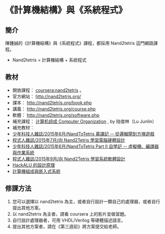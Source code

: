 # 《計算機結構》與《系統程式》

## 簡介

陳鍾誠的《計算機結構》與《系統程式》課程，都採用 Nand2tetris 這門網路課程。

* Nand2tetris = 計算機結構 + 系統程式

## 教材

* 開放課程： [coursera:nand2tetris](https://www.coursera.org/course/nand2tetris1) 。
 * 官方網站： <http://nand2tetris.org/>
 * 課本： <http://nand2tetris.org/book.php>
 * 講義： <http://nand2tetris.org/course.php>
 * 軟體： <http://nand2tetris.org/software.php>
* 補充課程： [计算机组成 Computer Organization](https://zh-tw.coursera.org/learn/jisuanji-zucheng) , by 陆俊林（Lu Junlin）
* 補充教材： 
 * [少年科技人雜誌/2015年6月/NandToTetris 慕課記 -- 從邏輯閘到方塊遊戲](http://programmermagazine.github.io/mag/ymag201506/home.html)
 * [程式人雜誌/2015年7月/向 Nand2Tetris 學習電腦硬體設計](http://programmermagazine.github.io/mag/pmag201507/home.html)
 * [少年科技人雜誌/2015年6月/NandToTetris Part II 自學記 -- 虛擬機、編譯器與作業系統](http://programmermagazine.github.io/mag/ymag201508/home.html)
 * [程式人雜誌/2015年9月/向 Nand2Tetris 學習系統軟體設計](http://programmermagazine.github.io/mag/pmag201509/home.html)
 * [HackALU 的設計原理](HackALU)
 * [計算機組成與嵌入式系統](https://tw.bid.yahoo.com/item/%E8%A8%88%E7%AE%97%E6%A9%9F%E7%B5%84%E6%88%90%E8%88%87%E5%B5%8C%E5%85%A5%E5%BC%8F%E7%B3%BB%E7%B5%B1-%E5%8E%9F%E6%9B%B8%E7%AC%AC6%E7%89%88-%E5%93%88%E9%A6%AC%E5%85%8B-2013-10-%E6%A9%9F-100050249284)

## 修課方法

1. 您可以選擇以 nand2tetris 為主，或者自行設計一顆自己的處理器，或者自行提出其他方案。
2. 以 nand2tetris 為主者，請看 coursera 上的影片並做習題。
3. 自行設計處理器者，可用 VHDL/Verilog 等硬體描述語言。
4. 提出其他方案者，請在《第三週前》將方案提交給老師。